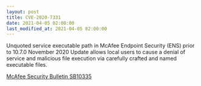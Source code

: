 ```yaml
---
layout: post
title: CVE-2020-7331
date: 2021-04-05 02:00:00
last_modified_at: 2021-04-05 02:00:00
---
```


Unquoted service executable path in McAfee Endpoint Security (ENS) prior to 10.7.0 November 2020 Update allows local users to cause a denial of service and malicious file execution via carefully crafted and named executable files.

[McAfee Security Bulletin SB10335](https://kc.mcafee.com/corporate/index?page=content&id=SB10335)
